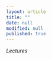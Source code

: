 ```yaml
---
layout: article
title: ""
date: null
modified: null
published: true
---
```


*Lectures*


<!---
Date | Lecture | Lecture | Readings
-----|---------| -------| --------
01/25/16 | No lecture (cancelled due to snowstorm). | [No Lecture]() | 
01/27/16 | Introduction: What are algorithms? What are data structures? What are NP-hard problems? What are undecidable problems? | [Lecture 1]() | CLRS Chapter 1
02/01/16 | Warm-up: Insertion Sort and Merge Sort. | [Lecture 2]() | CLRS Chapter 2
02/03/16 | Asymptotic Notation. | [Lecture 3]() | CLRS Chapter 3
02/08/16 | Divide and Conquer I: Maximum Subarray. | [Lecture 4]() | CLRS Chapter 4.1
02/10/16 | Divide and Conquer II: Matrix Multiplication with Strassen's Algorithm. | [Lecture 5]() | CLRS Chapter 4.2
02/15/16 | No lecture (cancelled due to snowstorm). | [No Lecture]() |
02/17/16 | Solving Recurrences I: Master Theorem. | [Lecture 6]() | CLRS Chapter 4.5
02/22/16 | Solving Recurrences II: Master Theorem Proof. | [Lecture 7]() | CLRS Chapter 4.6
02/24/16 | Randomized Algorithms I: Encrypted Max, Polynomial Identity. | [Lecture 8]() | CLRS Chapter 5.1 and 5.2
02/29/16 | Randomized Algorithms II: Karger's Algorithm for Min-Cut. |[Lecture 9]()| [Wikipedia Entry](https://en.wikipedia.org/wiki/Karger%27s_algorithm)
03/02/16 | Sorting Algorithms I: Heapsort and Priority Queues. |[Lecture 10]()| CLRS Chapter 6
03/07/16 | Sorting Algorithms II: Quicksort. |[Lecture 11]()| CLRS Chapter 7
03/09/16 | Sorting Algorithms III: Quicksort Analysis. | [Lecture 12]()| CLRS Exercise 7-3
03/14/16 | SPRING BREAK. | [No Lecture]() |
03/16/16 | SPRING BREAK. | [No Lecture]() |
03/21/16 | Sorting Algorithms IV: Sorting in Linear Time. Selection Algorithms. | [Lecture 13]()| CLRS Chapter 8 and 9.2
03/23/16 | MIDTERM. | [No Lecture]()|
03/28/16 | Elementary Data Structures: Stacks, Queues, Trees, Lists. Implementation with Pointers. | [Lecture 14]()| CLRS Chapter 10
03/30/16 | Dictionary Data Structures: Direct-Address Hash Tables.  | [Lecture 15]()| CLRS Chapter 11.2
04/04/16 | Universal Collection of Hash Funtions: Searching in Expected Constant Time.  | [Lecture 16]()| CLRS Chapter 11.3.3
04/06/16 | Order-Based Data Structures: Binary Search Trees. | [Lecture 17]()| CLRS Chapters 12.1-12.3 
04/11/16 | Introduction to Red-Black Trees. | [Lecture 18]()| CLRS Chapter 13
04/13/16 | Red-Black Tree insertion and deletion. | [Lecture 19]()| CLRS Chapter 13
04/18/16 | Introduction to Dynamic Programming. Rod cutting. | [Lecture 20]()| CLRS Chapter 15.1
04/20/16 | Dynamic Programming, continued: Longest Common Substring | [Lecture 21]()| [Wikipedia Entry](https://en.wikipedia.org/wiki/Longest_common_substring_problem)
04/25/16 | Introduction to Graphs. BFS and DFS algorithms. | [Lecture 22]()| CLRS Chapter 22.1-22.3
04/27/16 | Graphs, continued: Minimum Spanning Trees.  | [Lecture 23]()| CLRS Chapter 23
05/02/16 | Multiplying polynomials with FFT.  | [Lecture 24]()| CLRS Chapter 30
05/04/16 | Introduction to NP-completeness: P and NP.  | [Lecture 25]()| CLRS Chapter 34
05/09/16 | Reduction of all of NP to CIRCUIT-SAT. Reduction of CIRCUIT-SAT to IND-SET.  | [Lecture 26]()| CLRS Chapter 34

-->
<!-- 
03/07/16 | Sorting Algorithms II: Quicksort. |[Lecture 11]()| CLRS Chapter 7
 09/18/14 | Application of message authentication codes. Random number generation.   | [Lecture 6](http://enee459c.github.io/lectures/week3/09_18_14.pdf) | [GT](http://www.securitybook.net/) 8.1.4
 09/23/14 | Introduction to public key encryption (PKE). Number theory basics.  | [Lecture 7](http://enee459c.github.io/lectures/week4/09_23_14.pdf) | [GT](http://www.securitybook.net/) 8.2, [WS](http://faculty.mu.edu.sa/public/uploads/1360993259.0858Cryptography%20and%20Network%20Security%20Principles%20and%20Practice,%205th%20Edition.pdf) 4
 09/25/14| Algorithms for PKE: Euclidean algorithm and multiplicative inverses.|  [Lecture 8](http://enee459c.github.io/lectures/week4/09_25_14.pdf)  | [KL](http://www.cs.umd.edu/~jkatz/imc.html) 7.1, [KL](http://www.cs.umd.edu/~jkatz/imc.html) 7.3  |
 09/30/14| RSA and ElGamal encryption. |  [Lecture 9](http://enee459c.github.io/lectures/week5/09_30_14.pdf)  | [GT](http://www.securitybook.net/) 8.5.2, [WS](http://faculty.mu.edu.sa/public/uploads/1360993259.0858Cryptography%20and%20Network%20Security%20Principles%20and%20Practice,%205th%20Edition.pdf) 9, [WS](http://faculty.mu.edu.sa/public/uploads/1360993259.0858Cryptography%20and%20Network%20Security%20Principles%20and%20Practice,%205th%20Edition.pdf) 10.2 |
 10/02/14| Digital signatures and certificates. | [Lecture 10](http://enee459c.github.io/lectures/week5/10_02_14.pdf) | [GT](http://www.securitybook.net/) 1.3.5, [GT](http://www.securitybook.net/) 8.4 |
 10/07/14|Certification authorities. Kerberos authentication. | [Lecture 11](http://enee459c.github.io/lectures/week6/10_07_14.pdf)| [GT](http://www.securitybook.net/) 7.1.2, [GT](http://www.securitybook.net/) 9.6 |
 10/09/14| Diffie-Hellman key exchange. Zero knowledge. Anonymous communication/Tor. | [Lecture 12](http://enee459c.github.io/lectures/week6/10_09_14.pdf) | [GT](http://www.securitybook.net/) 8.2.4|
 10/14/14| Password authentication. |[Lecture 13](http://enee459c.github.io/lectures/week7/10_14_14.pdf)| [GT](http://www.securitybook.net/) 1.4.2 |
 10/16/14|Password cracking with rainbow tables. | [Lecture 14](http://enee459c.github.io/lectures/week7/10_16_14.pdf) |[GT](http://www.securitybook.net/) 3.3.2|
 10/21/14| Midterm review. | [Lecture 15]() | |
 10/23/14 | Midterm exam.  | No lecture. | |
 10/28/14| Access control and information flow. | [Lecture 16](http://enee459c.github.io/lectures/week9/10_28_14.pdf)| [GT](http://www.securitybook.net/) 1.2, [GT](http://www.securitybook.net/) 3.4.6|
 10/30/14| OS security and buffer overflow attacks. | [Lecture 17](http://enee459c.github.io/lectures/week9/10_30_14.pdf)| [GT](http://www.securitybook.net/) 3.4|
 11/04/14 | Recent vulnerabilities: Shellshock and goto fail (invited lecture by [Andrew Ruef](http://www.cs.umd.edu/~awruef)) .  | [Lecture 18](http://enee459c.github.io/lectures/week10/tale_of_two_bugs.pptx) | |
 11/06/14 | Exploring the 2014 UMD data breach (invited lecture by [Jeff McKinney](http://www.ece.umd.edu/staff/mckinney)).    |  [Lecture 19]() | |
 11/11/14 | Network security: Computer networking basics. | [Lecture 20](http://enee459c.github.io/lectures/week11/11_11_14.pdf)| [GT](http://www.securitybook.net/) 5.1-5.4 |
 11/13/14 | Network security: Link layer and transport layer vulnerabilities.  | [Lecture 21](http://enee459c.github.io/lectures/week11/11_13_14.pdf)  | [GT](http://www.securitybook.net/) 5.5 |
 11/18/14 | Web security: XSS and SQL injection attacks.  | [Lecture 22](http://enee459c.github.io/lectures/week12/11_18_14.pdf)  | [GT](http://www.securitybook.net/) 7 |
 11/20/14 | Malware.  |  [Lecture 23](http://enee459c.github.io/lectures/week12/11_20_14.pdf) | [GT](http://www.securitybook.net/) 4 |
 11/25/14 | Secure storage.  | [Lecture 24](http://enee459c.github.io/lectures/week12/11_25_14.pdf)  | |
 11/27/14 | Thanksgiving recess.  | No lecture.  | |
 12/02/14 | Bitcoin (invited lecture by [Andrew Miller](http://www.cs.umd.edu/~amiller)).  | [Lecture 25](https://docs.google.com/presentation/d/1g3j8LsY3smEFe0s7acALaAN2SayOlhtgeeDc-4_cUuk/edit?usp=sharing) | |
 12/04/14 | Secure storage with number-theoretic assumptions.  | [Lecture 26](http://enee459c.github.io/lectures/week13/12_4_14.pdf)| |
 12/09/14 | Private cloud processing with homomorphic encryption.   | [Lecture 27](http://enee459c.github.io/lectures/week14/12_9_14.pdf) | |
 12/11/14 | Final review.  | [Lecture 28]() | |
 12/19/14 | Final exam: 1.30pm to 3.30pm. | No lecture. |
 -->
